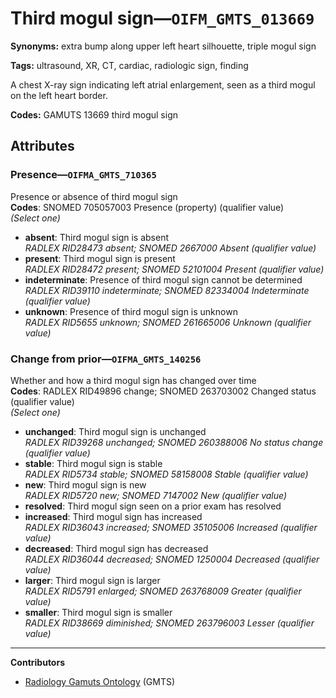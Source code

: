 # Third mogul sign—`OIFM_GMTS_013669`

**Synonyms:** extra bump along upper left heart silhouette, triple mogul sign

**Tags:** ultrasound, XR, CT, cardiac, radiologic sign, finding

A chest X-ray sign indicating left atrial enlargement, seen as a third mogul on the left heart border.

**Codes:** GAMUTS 13669 third mogul sign

## Attributes

### Presence—`OIFMA_GMTS_710365`

Presence or absence of third mogul sign  
**Codes**: SNOMED 705057003 Presence (property) (qualifier value)  
*(Select one)*

- **absent**: Third mogul sign is absent  
_RADLEX RID28473 absent; SNOMED 2667000 Absent (qualifier value)_
- **present**: Third mogul sign is present  
_RADLEX RID28472 present; SNOMED 52101004 Present (qualifier value)_
- **indeterminate**: Presence of third mogul sign cannot be determined  
_RADLEX RID39110 indeterminate; SNOMED 82334004 Indeterminate (qualifier value)_
- **unknown**: Presence of third mogul sign is unknown  
_RADLEX RID5655 unknown; SNOMED 261665006 Unknown (qualifier value)_

### Change from prior—`OIFMA_GMTS_140256`

Whether and how a third mogul sign has changed over time  
**Codes**: RADLEX RID49896 change; SNOMED 263703002 Changed status (qualifier value)  
*(Select one)*

- **unchanged**: Third mogul sign is unchanged  
_RADLEX RID39268 unchanged; SNOMED 260388006 No status change (qualifier value)_
- **stable**: Third mogul sign is stable  
_RADLEX RID5734 stable; SNOMED 58158008 Stable (qualifier value)_
- **new**: Third mogul sign is new  
_RADLEX RID5720 new; SNOMED 7147002 New (qualifier value)_
- **resolved**: Third mogul sign seen on a prior exam has resolved  
- **increased**: Third mogul sign has increased  
_RADLEX RID36043 increased; SNOMED 35105006 Increased (qualifier value)_
- **decreased**: Third mogul sign has decreased  
_RADLEX RID36044 decreased; SNOMED 1250004 Decreased (qualifier value)_
- **larger**: Third mogul sign is larger  
_RADLEX RID5791 enlarged; SNOMED 263768009 Greater (qualifier value)_
- **smaller**: Third mogul sign is smaller  
_RADLEX RID38669 diminished; SNOMED 263796003 Lesser (qualifier value)_

---

**Contributors**

- [Radiology Gamuts Ontology](https://gamuts.net/) (GMTS)